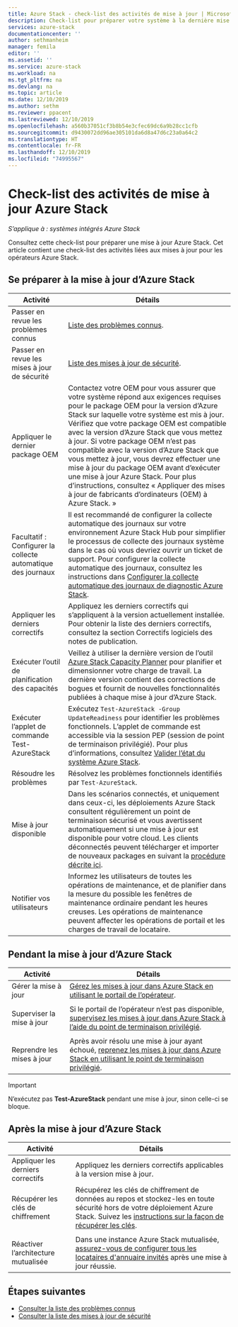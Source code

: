 ```yaml
---
title: Azure Stack - check-list des activités de mise à jour | Microsoft Docs
description: Check-list pour préparer votre système à la dernière mise à jour Azure Stack.
services: azure-stack
documentationcenter: ''
author: sethmanheim
manager: femila
editor: ''
ms.assetid: ''
ms.service: azure-stack
ms.workload: na
ms.tgt_pltfrm: na
ms.devlang: na
ms.topic: article
ms.date: 12/10/2019
ms.author: sethm
ms.reviewer: ppacent
ms.lastreviewed: 12/10/2019
ms.openlocfilehash: a560b37051cf3b8b54e3cfec69dc6a9b28cc1cfb
ms.sourcegitcommit: d9430072dd96ae305101da6d8a47d6c23a0a64c2
ms.translationtype: HT
ms.contentlocale: fr-FR
ms.lasthandoff: 12/10/2019
ms.locfileid: "74995567"
---
```

# <a name="azure-stack-update-activity-checklist"></a>Check-list des activités de mise à jour Azure Stack

*S’applique à : systèmes intégrés Azure Stack*

Consultez cette check-list pour préparer une mise à jour Azure Stack. Cet article contient une check-list des activités liées aux mises à jour pour les opérateurs Azure Stack.

## <a name="prepare-for-azure-stack-update"></a>Se préparer à la mise à jour d’Azure Stack

| Activité                     | Détails                                                   |
|------------------------------|-----------------------------------------------------------|
| Passer en revue les problèmes connus     | [Liste des problèmes connus](known-issues.md).                |
| Passer en revue les mises à jour de sécurité | [Liste des mises à jour de sécurité](release-notes-security-updates.md).      |
| Appliquer le dernier package OEM | Contactez votre OEM pour vous assurer que votre système répond aux exigences requises pour le package OEM pour la version d’Azure Stack sur laquelle votre système est mis à jour. Vérifiez que votre package OEM est compatible avec la version d’Azure Stack que vous mettez à jour. Si votre package OEM n’est pas compatible avec la version d’Azure Stack que vous mettez à jour, vous devrez effectuer une mise à jour du package OEM avant d’exécuter une mise à jour Azure Stack. Pour plus d’instructions, consultez « Appliquer des mises à jour de fabricants d’ordinateurs (OEM) à Azure Stack. » |
| Facultatif : Configurer la collecte automatique des journaux | Il est recommandé de configurer la collecte automatique des journaux sur votre environnement Azure Stack Hub pour simplifier le processus de collecte des journaux système dans le cas où vous devriez ouvrir un ticket de support. Pour configurer la collecte automatique des journaux, consultez les instructions dans [Configurer la collecte automatique des journaux de diagnostic Azure Stack](azure-stack-configure-automatic-diagnostic-log-collection.md). |
| Appliquer les derniers correctifs | Appliquez les derniers correctifs qui s’appliquent à la version actuellement installée. Pour obtenir la liste des derniers correctifs, consultez la section Correctifs logiciels des notes de publication. |
| Exécuter l’outil de planification des capacités | Veillez à utiliser la dernière version de l’outil [Azure Stack Capacity Planner](azure-stack-capacity-planning-overview.md) pour planifier et dimensionner votre charge de travail. La dernière version contient des corrections de bogues et fournit de nouvelles fonctionnalités publiées à chaque mise à jour d’Azure Stack. |
| Exécuter l’applet de commande Test-AzureStack | Exécutez `Test-AzureStack -Group UpdateReadiness` pour identifier les problèmes fonctionnels. L’applet de commande est accessible via la session PEP (session de point de terminaison privilégié). Pour plus d’informations, consultez [Valider l’état du système Azure Stack](azure-stack-diagnostic-test.md). |
| Résoudre les problèmes | Résolvez les problèmes fonctionnels identifiés par `Test-AzureStack`. |
| Mise à jour disponible | Dans les scénarios connectés, et uniquement dans ceux-ci, les déploiements Azure Stack consultent régulièrement un point de terminaison sécurisé et vous avertissent automatiquement si une mise à jour est disponible pour votre cloud. Les clients déconnectés peuvent télécharger et importer de nouveaux packages en suivant la [procédure décrite ici](azure-stack-apply-updates.md). |
| Notifier vos utilisateurs | Informez les utilisateurs de toutes les opérations de maintenance, et de planifier dans la mesure du possible les fenêtres de maintenance ordinaire pendant les heures creuses. Les opérations de maintenance peuvent affecter les opérations de portail et les charges de travail de locataire. |

## <a name="during-azure-stack-update"></a>Pendant la mise à jour d’Azure Stack

| Activité | Détails |
|--------------------|------------------------------------------------------------------------------------------------------|
| Gérer la mise à jour |[Gérez les mises à jour dans Azure Stack en utilisant le portail de l’opérateur](azure-stack-updates.md). |
|  |  |
| Superviser la mise à jour | Si le portail de l’opérateur n’est pas disponible, [supervisez les mises à jour dans Azure Stack à l’aide du point de terminaison privilégié](azure-stack-monitor-update.md). |
|  |  |
| Reprendre les mises à jour | Après avoir résolu une mise à jour ayant échoué, [reprenez les mises à jour dans Azure Stack en utilisant le point de terminaison privilégié](azure-stack-monitor-update.md). |

> [!IMPORTANT]  
> N’exécutez pas **Test-AzureStack** pendant une mise à jour, sinon celle-ci se bloque.

## <a name="after-azure-stack-update"></a>Après la mise à jour d’Azure Stack

| Activité | Détails |
|--------------------------|----------------------------------------------------------------------------------------------------------------------------------------------------------------|
| Appliquer les derniers correctifs | Appliquez les derniers correctifs applicables à la version mise à jour. |
| Récupérer les clés de chiffrement | Récupérez les clés de chiffrement de données au repos et stockez-les en toute sécurité hors de votre déploiement Azure Stack. Suivez les [instructions sur la façon de récupérer les clés](azure-stack-security-bitlocker.md). |
|  |  |
| Réactiver l’architecture mutualisée | Dans une instance Azure Stack mutualisée, [assurez-vous de configurer tous les locataires d'annuaire invités](azure-stack-enable-multitenancy.md#configure-guest-directory) après une mise à jour réussie. |

## <a name="next-steps"></a>Étapes suivantes

- [Consulter la liste des problèmes connus](known-issues.md)
- [Consulter la liste des mises à jour de sécurité](release-notes-security-updates.md)
